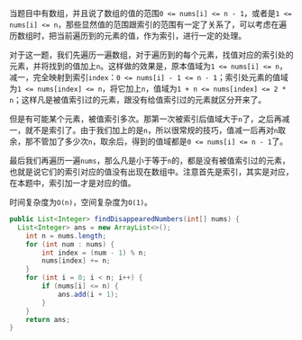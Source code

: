 当题目中有数组，并且说了数组的值的范围`0 <= nums[i] <= n - 1`，或者是`1 <= nums[i] <= n`，那些显然值的范围跟索引的范围有一定了关系了，可以考虑在遍历数组时，把当前遍历到的元素的值，作为索引，进行一定的处理。

对于这一题，我们先遍历一遍数组，对于遍历到的每个元素，找值对应的索引处的元素，并将找到的值加上`n`。这样做的效果是，原本值域为`1 <= nums[i] <= n`，减一，完全映射到索引`index`：`0 <= nums[i] - 1 <= n - 1`；索引处元素的值域为`1 <= nums[index] <= n`，将它加上`n`，值域为`1 + n <= nums[index] <= 2 * n`；这样凡是被值索引过的元素，跟没有给值索引过的元素就区分开来了。

但是有可能某个元素，被值索引多次。那第一次被索引后值域大于`n`了，之后再减一，就不是索引了。由于我们加上的是`n`，所以很常规的技巧，值减一后再对`n`取余，那不管加了多少次`n`，取余后，得到的值域都是`0 <= nums[i] <= n - 1`了。

最后我们再遍历一遍`nums`，那么凡是小于等于`n`的，都是没有被值索引过的元素，也就是说它们的索引对应的值没有出现在数组中。注意首先是索引，其实是对应，在本题中，索引加一才是对应的值。

时间复杂度为`O(n)`，空间复杂度为`O(1)`。

```java
public List<Integer> findDisappearedNumbers(int[] nums) {
  List<Integer> ans = new ArrayList<>();
    int n = nums.length;
    for (int num : nums) {
        int index = (num - 1) % n;
        nums[index] += n;
    }
    for (int i = 0; i < n; i++) {
        if (nums[i] <= n) {
            ans.add(i + 1);
        }
    }
    return ans;
}
```

